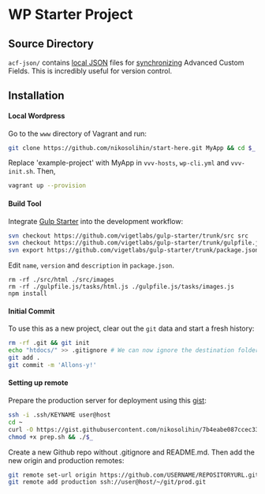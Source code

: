 # WP Starter Project

## Source Directory

`acf-json/` contains [local JSON](https://www.advancedcustomfields.com/resources/local-json/) files for [synchronizing](https://www.advancedcustomfields.com/resources/synchronized-json/) Advanced Custom Fields. This is incredibly useful for version control.

## Installation
#### Local Wordpress
Go to the `www` directory of Vagrant and run:
```bash
git clone https://github.com/nikosolihin/start-here.git MyApp && cd $_
```
Replace 'example-project' with MyApp in `vvv-hosts`, `wp-cli.yml` and `vvv-init.sh`. Then,
```bash
vagrant up --provision
```

#### Build Tool
Integrate [Gulp Starter](https://github.com/vigetlabs/gulp-starter) into the development workflow:
```bash
svn checkout https://github.com/vigetlabs/gulp-starter/trunk/src src
svn checkout https://github.com/vigetlabs/gulp-starter/trunk/gulpfile.js gulpfile.js
svn export https://github.com/vigetlabs/gulp-starter/trunk/package.json
```
Edit `name`, `version` and `description` in `package.json`.

```
rm -rf ./src/html ./src/images
rm -rf ./gulpfile.js/tasks/html.js ./gulpfile.js/tasks/images.js
npm install
```

#### Initial Commit
To use this as a new project, clear out the `git` data and start a fresh history:

```bash
rm -rf .git && git init
echo "htdocs/" >> .gitignore # We can now ignore the destination folder
git add .
git commit -m 'Allons-y!'
```

#### Setting up remote
Prepare the production server for deployment using this [gist](https://gist.github.com/nikosolihin/7b4eabe087ccec339eca6d8e60d1c56f#file-prep-sh-L5):
```bash
ssh -i .ssh/KEYNAME user@host
cd ~
curl -O https://gist.githubusercontent.com/nikosolihin/7b4eabe087ccec339eca6d8e60d1c56f/raw/7e433ce5a235e1b150d2eeb2fec9c1f0d664b42a/prep.sh
chmod +x prep.sh && ./$_
```
Create a new Github repo without .gitignore and README.md. Then add the new origin and production remotes:
```bash
git remote set-url origin https://github.com/USERNAME/REPOSITORYURL.git
git remote add production ssh://user@host/~/git/prod.git
```
